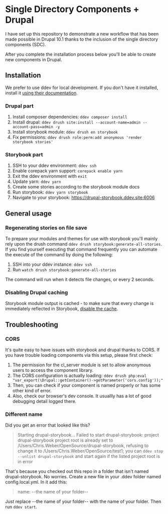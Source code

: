 # Single Directory Components + Drupal

I have set up this repository to demonstrate a new workflow that has been made possible in Drupal 10.1 thanks to the inclusion of the single directory components (SDC).

After you complete the installation process below you'll be able to create new components in Drupal.

## Installation
We prefer to use ddev for local development.  If you don't have it installed, install it [using their documentation](https://ddev.readthedocs.io/en/stable/#installation).

### Drupal part
1. Install composer dependencies: `ddev composer install`
2. Install drupal: `ddev drush site:install --account-name=admin --account-pass=admin -y`
3. Install storybook module: `ddev drush en storybook`
4. Fix permissions: `ddev drush role:perm:add anonymous 'render storybook stories'`

### Storybook part
1. SSH to your ddev environment: `ddev ssh`
2. Enable corepack yarn support: `corepack enable yarn`
3. Exit the ddev environment with `exit`
4. Update yarn: `ddev yarn`
5. Create some stories according to the storybook module docs
6. Run storybook: `ddev yarn storybook`
7. Navigate to your storybook: https://drupal-storybook.ddev.site:6006

## General usage

### Regenerating stories on file save
To prepare your modules and themes for use with storybook you'll mainly rely upon the drush command `ddev drush storybook:generate-all-stories`.  If you find yourself executing that command frequently you can automate the execute of the command by doing the following:
1. SSH into your ddev instance: `ddev ssh`
2. Run `watch drush storybook:generate-all-stories`

The command will run when it detects file changes, or every 2 seconds.

### Disabling Drupal caching

Storybook module output is cached - to make sure that every change is immediately reflected in Storybook, [disable the cache](https://www.drupal.org/docs/develop/development-tools/disabling-and-debugging-caching).

## Troubleshooting
### CORS
It's quite easy to have issues with storybook and drupal thanks to CORS.  If you have trouble loading components via this setup, please first check:

1. The permission for the cl_server module is set to allow anonymous users to access the component library.
2. The CORS configuration is actually loading: `ddev drush php:eval "var_export(\Drupal::getContainer()->getParameter('cors.config'));"`
3. Then, you can check if your component is named properly or has some other kind of error.
4. Also, check our browser's dev console.  It usuallly has a lot of good debugging detail logged there.

### Different name
Did you get an error that looked like this?

> Starting drupal-storybook...
Failed to start drupal-storybook: project drupal-storybook project root is already set to /Users/Chris.Weber/OpenSource/drupal-storybook, refusing to change it to /Users/Chris.Weber/OpenSource/test1; you can `ddev stop --unlist drupal-storybook` and start again if the listed project root is in error 

That's because you checked out this repo in a folder that isn't named drupal-storybook.  No worries.  Create a new file in your .ddev folder named config.local.yml.  In it add this:

> name: --the name of your folder--

Just replace --the name of your folder-- with the name of your folder.  Then run `ddev start`. 
